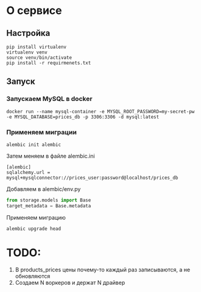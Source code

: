# О сервисе

## Настройка

```shell
pip install virtualenv
virtualenv venv
source venv/bin/activate
pip install -r requirmenets.txt
```

## Запуск

### Запускаем MySQL в docker

```shell
docker run --name mysql-container -e MYSQL_ROOT_PASSWORD=my-secret-pw -e MYSQL_DATABASE=prices_db -p 3306:3306 -d mysql:latest
```

### Применяем миграции

```shell
alembic init alembic
```

Затем меняем в файле alembic.ini
```text
[alembic]
sqlalchemy.url = mysql+mysqlconnector://prices_user:password@localhost/prices_db
```

Добавляем в alembic/env.py
```python
from storage.models import Base
target_metadata = Base.metadata
```

Применяем миграцию

```shell
alembic upgrade head
```


# TODO:

1. В products_prices цены почему-то каждый раз записываются, а не обновляются
2. Создаем N воркеров и держат N драйвер